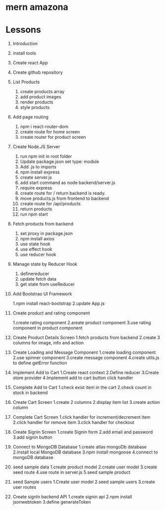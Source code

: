 # mern amazona

# Lessons

1. Introduction
2. install tools
3. Create react App
4. Create github repository

5. List Products

   1. create products array
   2. add product images
   3. render products
   4. style products

6. Add page routing

   1. npm i react-router-dom
   2. create route for home screen
   3. create router for product screen

7. Create Node.JS Server

   1. run npm init in root folder
   2. Update package.json set type: module
   3. Add .js to imports
   4. npm install express
   5. create server.js
   6. add start command as node backend/server.js
   7. require express
   8. create route for / return backend is ready.
   9. move products.js from frontend to backend
   10. create route for /api/products
   11. return products
   12. run npm start

8. Fetch products from backend

   1. set proxy in package.json
   2. npm install axios
   3. use state hook
   4. use effect hook
   5. use reducer hook

9. Manage state by Reducer Hook

   1. definereducer
   2. update fetch data
   3. get state from useReducer

10. Add Bootstrao UI Framework

    1.npm install react-bootstrap
    2.update App.js

11. Create product and rating component

    1.create rating component
    2.areate product component
    3.use rating component in product component

12. Create Product Details Screen
    1.fetch products from backend
    2.create 3 columns for image, info and action

13. Create Loading and Message Component
    1.create loading component
    2.use spinner component
    3.create message component
    4.create utils.js to define getError function

14. Implement Add to Cart
    1.Create react context
    2.Define reducer
    3.Create store provider
    4.Implement add to cart button click handler

15. Complete Add to Cart
    1.check exist item in the cart
    2.check count in stock in backend

16. Create Cart Screen
    1.create 2 columns
    2.display item list
    3.create action column

17. Complete Cart Screen
    1.click handler for increment/decrement item
    2.click handler for remove item
    3.click handler for checkout

18. Create Signin Screen
    1.create Signin form
    2.add email and password
    3.add signin button

19. Connect to MongoDB Database
    1.create atlas mongoDb database
    2.install local MongoDB database
    3.npm install mongoose
    4.connect to mongoDB database

20. seed sample data
    1.create product model
    2.create user model
    3.create seed route
    4.use route in server.js
    5.seed sample product

21. seed Sample users
    1.Create user model
    2.seed sample users
    3.create user routes

22. Create signIn backend API
    1.create signin api
    2.npm install jsonwebtoken
    3.define generateToken
